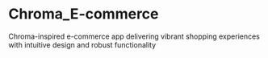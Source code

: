 # Chroma_E-commerce
Chroma-inspired e-commerce app delivering vibrant shopping experiences with intuitive design and robust functionality
